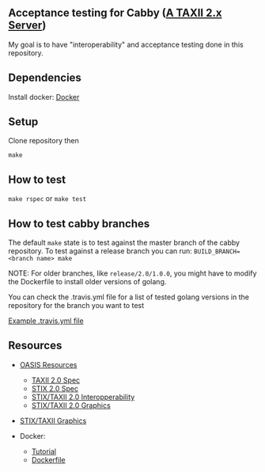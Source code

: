 ## Acceptance testing for Cabby ([A TAXII 2.x Server](https://github.com/pladdy/cabby))

My goal is to have "interoperability" and acceptance testing done in this repository.

## Dependencies

Install docker: [Docker](https://www.docker.com/products/docker-desktop)

## Setup

Clone repository then

`make`

## How to test

`make rspec` or `make test`

## How to test cabby branches

The default `make` state is to test against the master branch of the cabby repository.  To test against a release branch you can run: `BUILD_BRANCH=<branch name> make`

NOTE: For older branches, like `release/2.0/1.0.0`, you might have to modify the Dockerfile to install older versions of golang.

You can check the .travis.yml file for a list of tested golang versions in the repository for the branch you want to test

[Example .travis.yml file](https://github.com/pladdy/cabby/blob/671d621cce553dbd31d3734d4dba8f35b36feff5/.travis.yml)

## Resources

- [OASIS Resources](https://oasis-open.github.io/cti-documentation/resources)
    - [TAXII 2.0 Spec](https://docs.google.com/document/d/1Jv9ICjUNZrOnwUXtenB1QcnBLO35RnjQcJLsa1mGSkI)
    - [STIX 2.0 Spec](https://docs.oasis-open.org/cti/stix/v2.0/stix-v2.0-part1-stix-core.html)
    - [STIX/TAXII 2.0 Interopperability](https://docs.google.com/document/d/1Bk3QsGqS84odU2iJtTZ8GokLZIOuz52iM7QKkRhJtQc/edit)
    - [STIX/TAXII 2.0 Graphics](https://freetaxii.github.io/)

- [STIX/TAXII Graphics](https://freetaxii.github.io/)

- Docker:
    - [Tutorial](https://docs.docker.com/get-started/)
    - [Dockerfile](https://docs.docker.com/engine/reference/builder/)
